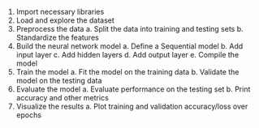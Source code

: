 1. Import necessary libraries
2. Load and explore the dataset
3. Preprocess the data
    a. Split the data into training and testing sets
    b. Standardize the features
4. Build the neural network model
    a. Define a Sequential model
    b. Add input layer
    c. Add hidden layers
    d. Add output layer
    e. Compile the model
5. Train the model
    a. Fit the model on the training data
    b. Validate the model on the testing data
6. Evaluate the model
    a. Evaluate performance on the testing set
    b. Print accuracy and other metrics
7. Visualize the results
    a. Plot training and validation accuracy/loss over epochs
